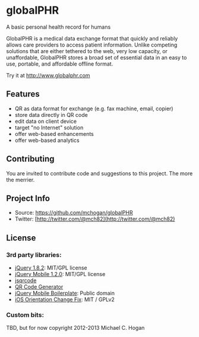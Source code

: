 globalPHR
=========

A basic personal health record for humans

GlobalPHR is a medical data exchange format that quickly and reliably allows care providers to access patient information. Unlike competing solutions that are either tethered to the web, very low capacity, or unaffordable, GlobalPHR stores a broad set of essential data in an easy to use, portable, and affordable offline format.

Try it at http://www.globalphr.com

## Features

* QR as data format for exchange (e.g. fax machine, email, copier)
* store data directly in QR code
* edit data on client device
* target "no Internet" solution
* offer web-based enhancements
* offer web-based analytics

## Contributing

You are invited to contribute code and suggestions to this project. The more the merrier.

## Project Info

* Source: https://github.com/mchogan/globalPHR
* Twitter: [http://twitter.com/@mch82](http://twitter.com/@mch82)

## License

### 3rd party libraries:

- [jQuery 1.8.2](http://jquery.com): MIT/GPL license
- [jQuery Mobile 1.2.0](http://jquerymobile.com): MIT/GPL license
- [jsqrcode](https://github.com/LazarSoft/jsqrcode)
- [QR Code Generator](https://github.com/amanuel/JS-HTML5-QRCode-Generator)
- [jQuery Mobile Boilerplate](https://github.com/commadelimited/jQuery-Mobile-Boilerplate): Public domain
- [iOS Orientation Change Fix](https://github.com/scottjehl/iOS-Orientationchange-Fix): MIT / GPLv2

### Custom bits:

TBD, but for now copyright 2012-2013 Michael C. Hogan